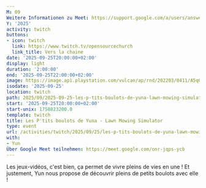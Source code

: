 ```yaml
---
M: 09
Weitere Informationen zu Meet: https://support.google.com/a/users/answer/9282720
Y: '2025'
activity: twitch
buttons:
- icon: twitch
  link: https://www.twitch.tv/opensourcechurch
  link_title: Vers la chaine
date: '2025-09-25T20:00:00+02:00'
display: light
duration: '2:00:00'
end: '2025-09-25T22:00:00+02:00'
image: https://image.api.playstation.com/vulcan/ap/rnd/202203/0411/A5q0txVUmPXAe73PJrCSej0q.png
isodate: '2025-09-25'
location: twitch
path: 2025/09/2025-09-25-les-p-tits-boulots-de-yuna-lawn-mowing-simulator.md
start: '2025-09-25T20:00:00+02:00'
start-unix: 1758823200.0
template: twitch
title: Les P'tits boulots de Yuna - Lawn Mowing Simulator
type: event
url: /activities/twitch/2025/09/25/les-p-tits-boulots-de-yuna-lawn-mowing-simulator
with:
- Yun
Über Google Meet teilnehmen: https://meet.google.com/onr-jqps-ycb
---
```

Les jeux-vidéos, c'est bien, ça permet de vivre pleins de vies en une ! Et justement, Yun nous propose de découvrir pleins de petits boulots avec elle !